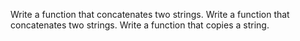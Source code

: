 Write a function that concatenates two strings.
Write a function that concatenates two strings.
Write a function that copies a string.
